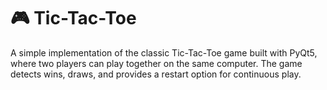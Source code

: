 # 🎮 Tic-Tac-Toe

 A simple implementation of the classic Tic-Tac-Toe game built with PyQt5, where two players can play together on the same computer. The game detects wins, draws, and provides a restart option for continuous play.
